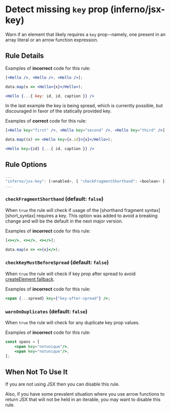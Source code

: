 # Detect missing `key` prop (inferno/jsx-key)

Warn if an element that likely requires a `key` prop--namely, one present in an
array literal or an arrow function expression.

## Rule Details

Examples of **incorrect** code for this rule:

```jsx
[<Hello />, <Hello />, <Hello />];
```

```jsx
data.map(x => <Hello>{x}</Hello>);
```

```jsx
<Hello {...{ key: id, id, caption }} />
```

In the last example the key is being spread, which is currently possible, but discouraged in favor of the statically provided key.

Examples of **correct** code for this rule:

```jsx
[<Hello key="first" />, <Hello key="second" />, <Hello key="third" />];
```

```jsx
data.map((x) => <Hello key={x.id}>{x}</Hello>);
```

```jsx
<Hello key={id} {...{ id, caption }} />
```

## Rule Options

```js
...
"inferno/jsx-key": [<enabled>, { "checkFragmentShorthand": <boolean> }]
...
```

### `checkFragmentShorthand` (default: `false`)

When `true` the rule will check if usage of the [shorthand fragment syntax][short_syntax] requires a key. This option was added to avoid a breaking change and will be the default in the next major version.

Examples of **incorrect** code for this rule:

```jsx
[<></>, <></>, <></>];
```

```jsx
data.map(x => <>{x}</>);
```

### `checkKeyMustBeforeSpread` (default: `false`)

When `true` the rule will check if key prop after spread to avoid [createElement fallback](https://github.com/facebook/react/issues/20031#issuecomment-710346866).

Examples of **incorrect** code for this rule:

```jsx
<span {...spread} key={"key-after-spread"} />;
```

### `warnOnDuplicates` (default: `false`)

When `true` the rule will check for any duplicate key prop values.

Examples of **incorrect** code for this rule:

```jsx
const spans = [
    <span key="notunique"/>,
    <span key="notunique"/>,
];
```

## When Not To Use It

If you are not using JSX then you can disable this rule.

Also, if you have some prevalent situation where you use arrow functions to
return JSX that will not be held in an iterable, you may want to disable this
rule.

